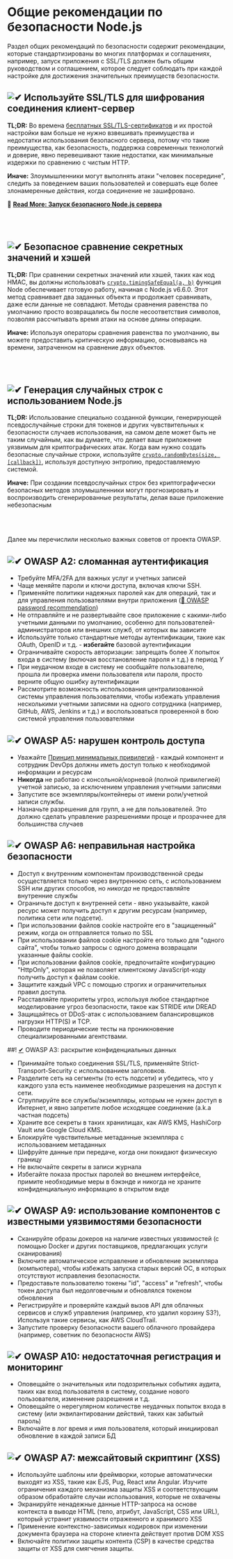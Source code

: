 [✔]: ../../assets/images/checkbox-small-blue.png

# Общие рекомендации по безопасности Node.js

Раздел общих рекомендаций по безопасности содержит рекомендации, которые стандартизированы во многих платформах и соглашениях, например, запуск приложения с SSL/TLS должен быть общим руководством и соглашением, которое следует соблюдать при каждой настройке для достижения значительных преимуществ безопасности.

## ![✔] Используйте SSL/TLS для шифрования соединения клиент-сервер

**TL;DR:** Во времена [бесплатных SSL/TLS-сертификатов](https://letsencrypt.org/) и их простой настройки вам больше не нужно взвешивать преимущества и недостатки использования безопасного сервера, потому что такие преимущества, как безопасность, поддержка современных технологий и доверие, явно перевешивают такие недостатки, как минимальные издержки по сравнению с чистым HTTP.

**Иначе:** Злоумышленники могут выполнять атаки "человек посередине", следить за поведением ваших пользователей и совершать еще более злонамеренные действия, когда соединение не зашифровано.

🔗 [**Read More: Запуск безопасного Node.js сервера**](/sections/security/secureserver.russian.md)

<br/><br/>

## ![✔] Безопасное сравнение секретных значений и хэшей

**TL;DR:** При сравнении секретных значений или хэшей, таких как код HMAC, вы должны использовать [`crypto.timingSafeEqual(a, b)`](https://nodejs.org/dist/latest-v9.x/docs/api/crypto.html#crypto_crypto_timingsafeequal_a_b) функция Node обеспечивает готовую работу, начиная с Node.js v6.6.0. Этот метод сравнивает два заданных объекта и продолжает сравнивать, даже если данные не совпадают. Методы сравнения равенства по умолчанию просто возвращались бы после несоответствия символов, позволяя рассчитывать время атаки на основе длины операции.

**Иначе:** Используя операторы сравнения равенства по умолчанию, вы можете предоставить критическую информацию, основываясь на времени, затраченном на сравнение двух объектов.

<br/><br/>

## ![✔] Генерация случайных строк с использованием Node.js

**TL;DR:** Использование специально созданной функции, генерирующей псевдослучайные строки для токенов и других чувствительных к безопасности случаев использования, на самом деле может быть не таким случайным, как вы думаете, что делает ваше приложение уязвимым для криптографических атак. Когда вам нужно создать безопасные случайные строки, используйте [`crypto.randomBytes(size, [callback])`](https://nodejs.org/api/crypto.html#crypto_crypto_randombytes_size_callback), используя доступную энтропию, предоставляемую системой.

**Иначе:** При создании псевдослучайных строк без криптографически безопасных методов злоумышленники могут прогнозировать и воспроизводить сгенерированные результаты, делая ваше приложение небезопасным

<br/><br/>

Далее мы перечислили несколько важных советов от проекта OWASP.

## ![✔] OWASP A2: сломанная аутентификация

- Требуйте MFA/2FA для важных услуг и учетных записей
- Чаще меняйте пароли и ключи доступа, включая ключи SSH.
- Применяйте политики надежных паролей как для операций, так и для управления пользователями внутри приложения ([🔗 OWASP password recommendation](https://www.owasp.org/index.php/Authentication_Cheat_Sheet#Implement_Proper_Password_Strength_Controls.22))
- Не отправляйте и не развертывайте свое приложение с какими-либо учетными данными по умолчанию, особенно для пользователей-администраторов или внешних служб, от которых вы зависите
- Используйте только стандартные методы аутентификации, такие как OAuth, OpenID и т.д. - **избегайте** базовой аутентификации
- Ограничивайте скорость авторизации: запрещать более _X_ попыток входа в систему (включая восстановление пароля и т.д.) в период _Y_
- При неудачном входе в систему не сообщайте пользователю, прошла ли проверка имени пользователя или пароля, просто верните общую ошибку аутентификации
- Рассмотрите возможность использования централизованной системы управления пользователями, чтобы избежать управления несколькими учетными записями на одного сотрудника (например, GitHub, AWS, Jenkins и т.д.) и воспользоваться проверенной в бою системой управления пользователями

## ![✔] OWASP A5: нарушен контроль доступа

- Уважайте [Принцип минимальных привилегий](https://ru.wikipedia.org/wiki/Принцип_минимальных_привилегий) - каждый компонент и сотрудник DevOps должны иметь доступ только к необходимой информации и ресурсам
- **Никогда** не работаю с консольной/корневой (полной привилегией) учетной записью, за исключением управления учетными записями
- Запустите все экземпляры/контейнеры от имени роли/учетной записи службы.
- Назначьте разрешения для групп, а не для пользователей. Это должно сделать управление разрешениями проще и прозрачнее для большинства случаев

## ![✔] OWASP A6: неправильная настройка безопасности

- Доступ к внутренним компонентам производственной среды осуществляется только через внутреннюю сеть, с использованием SSH или других способов, но _никогда_ не предоставляйте внутренние службы
- Ограничьте доступ к внутренней сети - явно указывайте, какой ресурс может получить доступ к другим ресурсам (например, политика сети или подсети).
- При использовании файлов cookie настройте его в "защищенный" режим, когда он отправляется только по SSL
- При использовании файлов cookie настройте его только для "одного сайта", чтобы только запросы с одного домена возвращали указанные файлы cookie.
- При использовании файлов cookie, предпочитайте конфигурацию "HttpOnly", которая не позволяет клиентскому JavaScript-коду получить доступ к файлам cookie.
- Защитите каждый VPC с помощью строгих и ограничительных правил доступа.
- Расставляйте приоритеты угроз, используя любое стандартное моделирование угроз безопасности, такое как STRIDE или DREAD
- Защищайтесь от DDoS-атак с использованием балансировщиков нагрузки HTTP(S) и TCP.
- Проводите периодические тесты на проникновение специализированными агентствами.

##! [✔] OWASP A3: раскрытие конфиденциальных данных

- Принимайте только соединения SSL/TLS, применяйте Strict-Transport-Security с использованием заголовков.
- Разделите сеть на сегменты (то есть подсети) и убедитесь, что у каждого узла есть наименее необходимые разрешения на доступ к сети.
- Сгруппируйте все службы/экземпляры, которым не нужен доступ в Интернет, и явно запретите любое исходящее соединение (a.k.a частная подсеть)
- Храните все секреты в таких хранилищах, как AWS KMS, HashiCorp Vault или Google Cloud KMS.
- Блокируйте чувствительные метаданные экземпляра с использованием метаданных
- Шифруйте данные при передаче, когда они покидают физическую границу
- Не включайте секреты в записи журнала
- Избегайте показа простых паролей во внешнем интерфейсе, примите необходимые меры в бэкэнде и никогда не храните конфиденциальную информацию в открытом виде

## ![✔] OWASP A9: использование компонентов с известными уязвимостями безопасности

- Сканируйте образы докеров на наличие известных уязвимостей (с помощью Docker и других поставщиков, предлагающих услуги сканирования)
- Включите автоматическое исправление и обновление экземпляра (компьютера), чтобы избежать запуска старых версий ОС, в которых отсутствуют исправления безопасности.
- Предоставьте пользователю токены "id", "access" и "refresh", чтобы токен доступа был недолговечным и обновлялся токеном обновления
- Регистрируйте и проверяйте каждый вызов API для облачных сервисов и служб управления (например, кто удалил корзину S3?), Используя такие сервисы, как AWS CloudTrail.
- Запустите проверку безопасности вашего облачного провайдера (например, советник по безопасности AWS)

## ![✔] OWASP A10: недостаточная регистрация и мониторинг

- Оповещайте о значительных или подозрительных событиях аудита, таких как вход пользователя в систему, создание нового пользователя, изменение разрешения и т.д.
- Оповещайте о нерегулярном количестве неудачных попыток входа в систему (или эквилантировании действий, таких как забытый пароль)
- Включайте в лог время и имя пользователя, который инициировал обновление в каждой записи БД

## ![✔] OWASP A7: межсайтовый скриптинг (XSS)

- Используйте шаблоны или фреймворки, которые автоматически выходят из XSS, такие как EJS, Pug, React или Angular. Изучите ограничения каждого механизма защиты XSS и соответствующим образом обработайте случаи использования, которые не охвачены
- Экранируйте ненадежные данные HTTP-запроса на основе контекста в выводе HTML (тело, атрибут, JavaScript, CSS или URL), который устранит уязвимости отраженного и хранимого XSS
- Применение контекстно-зависимых кодировок при изменении документа браузера на стороне клиента действует против DOM XSS
- Включайте политики защиты контента (CSP) в качестве средства защиты от XSS для смягчения защиты.

<br/><br/><br/>
